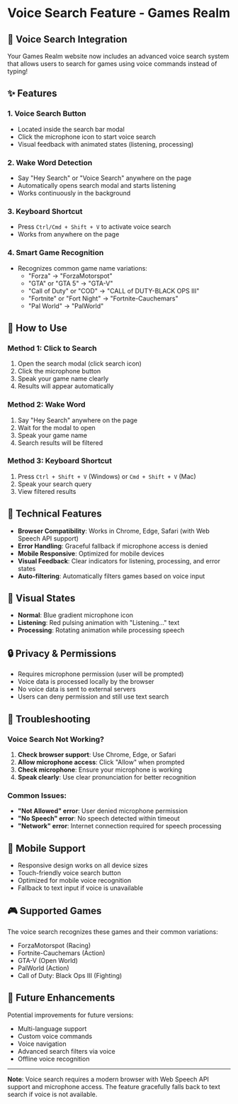 # Voice Search Feature - Games Realm

## 🎤 Voice Search Integration

Your Games Realm website now includes an advanced voice search system that allows users to search for games using voice commands instead of typing!

## ✨ Features

### 1. **Voice Search Button**
- Located inside the search bar modal
- Click the microphone icon to start voice search
- Visual feedback with animated states (listening, processing)

### 2. **Wake Word Detection**
- Say "Hey Search" or "Voice Search" anywhere on the page
- Automatically opens search modal and starts listening
- Works continuously in the background

### 3. **Keyboard Shortcut**
- Press `Ctrl/Cmd + Shift + V` to activate voice search
- Works from anywhere on the page

### 4. **Smart Game Recognition**
- Recognizes common game name variations:
  - "Forza" → "ForzaMotorspot"
  - "GTA" or "GTA 5" → "GTA-V" 
  - "Call of Duty" or "COD" → "CALL of DUTY-BLACK OPS III"
  - "Fortnite" or "Fort Night" → "Fortnite-Cauchemars"
  - "Pal World" → "PalWorld"

## 🎯 How to Use

### Method 1: Click to Search
1. Open the search modal (click search icon)
2. Click the microphone button
3. Speak your game name clearly
4. Results will appear automatically

### Method 2: Wake Word
1. Say "Hey Search" anywhere on the page
2. Wait for the modal to open
3. Speak your game name
4. Search results will be filtered

### Method 3: Keyboard Shortcut
1. Press `Ctrl + Shift + V` (Windows) or `Cmd + Shift + V` (Mac)
2. Speak your search query
3. View filtered results

## 🔧 Technical Features

- **Browser Compatibility**: Works in Chrome, Edge, Safari (with Web Speech API support)
- **Error Handling**: Graceful fallback if microphone access is denied
- **Mobile Responsive**: Optimized for mobile devices
- **Visual Feedback**: Clear indicators for listening, processing, and error states
- **Auto-filtering**: Automatically filters games based on voice input

## 🎨 Visual States

- **Normal**: Blue gradient microphone icon
- **Listening**: Red pulsing animation with "Listening..." text
- **Processing**: Rotating animation while processing speech

## 🔒 Privacy & Permissions

- Requires microphone permission (user will be prompted)
- Voice data is processed locally by the browser
- No voice data is sent to external servers
- Users can deny permission and still use text search

## 🐛 Troubleshooting

### Voice Search Not Working?
1. **Check browser support**: Use Chrome, Edge, or Safari
2. **Allow microphone access**: Click "Allow" when prompted
3. **Check microphone**: Ensure your microphone is working
4. **Speak clearly**: Use clear pronunciation for better recognition

### Common Issues:
- **"Not Allowed" error**: User denied microphone permission
- **"No Speech" error**: No speech detected within timeout
- **"Network" error**: Internet connection required for speech processing

## 📱 Mobile Support

- Responsive design works on all device sizes
- Touch-friendly voice search button
- Optimized for mobile voice recognition
- Fallback to text input if voice is unavailable

## 🎮 Supported Games

The voice search recognizes these games and their common variations:
- ForzaMotorspot (Racing)
- Fortnite-Cauchemars (Action)
- GTA-V (Open World)
- PalWorld (Action)
- Call of Duty: Black Ops III (Fighting)

## 🚀 Future Enhancements

Potential improvements for future versions:
- Multi-language support
- Custom voice commands
- Voice navigation
- Advanced search filters via voice
- Offline voice recognition

---

**Note**: Voice search requires a modern browser with Web Speech API support and microphone access. The feature gracefully falls back to text search if voice is not available.
